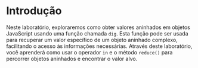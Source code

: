 # Introdução

Neste laboratório, exploraremos como obter valores aninhados em objetos JavaScript usando uma função chamada `dig`. Esta função pode ser usada para recuperar um valor específico de um objeto aninhado complexo, facilitando o acesso às informações necessárias. Através deste laboratório, você aprenderá como usar o operador `in` e o método `reduce()` para percorrer objetos aninhados e encontrar o valor alvo.
